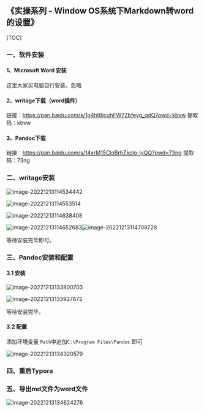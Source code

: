 ## 《实操系列 - Window OS系统下Markdown转word的设置》

[TOC]

### 一、软件安装

#### 1、Microsoft Word 安装

这里大家买电脑自行安装，忽略

#### 2、writage下载（word插件）

链接：https://pan.baidu.com/s/1g4ht8icuhFW7Zbfeyg_qdQ?pwd=kbvw 
提取码：kbvw 

#### 3、Pandoc下载

链接：https://pan.baidu.com/s/14xrM15CloBrhZkclo-lyQQ?pwd=73ng 
提取码：73ng 

### 二、writage安装

![image-20221213114534442](../../.vuepress/public/images/\image-20221213114534442.png)

![image-20221213114553514](../../.vuepress/public/images/\image-20221213114553514.png)

![image-20221213114638408](../../.vuepress/public/images/\image-20221213114638408.png)

![image-20221213114652683](../../.vuepress/public/images/\image-20221213114652683.png)![image-20221213114708728](../../.vuepress/public/images/\image-20221213114708728.png)

等待安装完毕即可。

### 三、Pandoc安装和配置

#### 3.1 安装

![image-20221213133800703](../../.vuepress/public/images/\image-20221213133800703.png)

![image-20221213133927672](../../.vuepress/public/images/\image-20221213133927672.png)

等待安装完毕。

#### 3.2 配置

添加环境变量 `Path`中追加`C:\Program Files\Pandoc` 即可

![image-20221213134320579](../../.vuepress/public/images/\image-20221213134320579.png)

### 四、重启Typora

### 五、导出md文件为word文件

![image-20221213134624276](../../.vuepress/public/images/image-20221213134624276.png)

